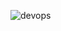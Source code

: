 ![devops](https://user-images.githubusercontent.com/58173938/204434584-eac1b893-c789-4573-9471-93c634e0a994.png)
